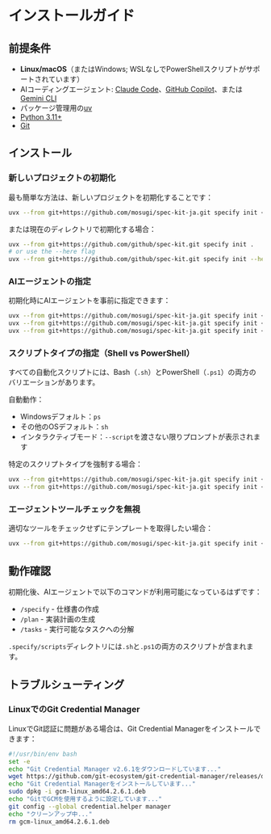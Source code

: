 # インストールガイド

## 前提条件

- **Linux/macOS**（またはWindows; WSLなしでPowerShellスクリプトがサポートされています）
- AIコーディングエージェント: [Claude Code](https://www.anthropic.com/claude-code)、[GitHub Copilot](https://code.visualstudio.com/)、または[Gemini CLI](https://github.com/google-gemini/gemini-cli)
- パッケージ管理用の[uv](https://docs.astral.sh/uv/)
- [Python 3.11+](https://www.python.org/downloads/)
- [Git](https://git-scm.com/downloads)

## インストール

### 新しいプロジェクトの初期化

最も簡単な方法は、新しいプロジェクトを初期化することです：

```bash
uvx --from git+https://github.com/mosugi/spec-kit-ja.git specify init <PROJECT_NAME>
```

または現在のディレクトリで初期化する場合：

```bash
uvx --from git+https://github.com/github/spec-kit.git specify init .
# or use the --here flag
uvx --from git+https://github.com/github/spec-kit.git specify init --here
```

### AIエージェントの指定

初期化時にAIエージェントを事前に指定できます：

```bash
uvx --from git+https://github.com/mosugi/spec-kit-ja.git specify init <project_name> --ai claude
uvx --from git+https://github.com/mosugi/spec-kit-ja.git specify init <project_name> --ai gemini
uvx --from git+https://github.com/mosugi/spec-kit-ja.git specify init <project_name> --ai copilot
```

### スクリプトタイプの指定（Shell vs PowerShell）

すべての自動化スクリプトには、Bash（`.sh`）とPowerShell（`.ps1`）の両方のバリエーションがあります。

自動動作：
- Windowsデフォルト：`ps`
- その他のOSデフォルト：`sh`
- インタラクティブモード：`--script`を渡さない限りプロンプトが表示されます

特定のスクリプトタイプを強制する場合：
```bash
uvx --from git+https://github.com/mosugi/spec-kit-ja.git specify init <project_name> --script sh
uvx --from git+https://github.com/mosugi/spec-kit-ja.git specify init <project_name> --script ps
```

### エージェントツールチェックを無視

適切なツールをチェックせずにテンプレートを取得したい場合：

```bash
uvx --from git+https://github.com/mosugi/spec-kit-ja.git specify init <project_name> --ai claude --ignore-agent-tools
```

## 動作確認

初期化後、AIエージェントで以下のコマンドが利用可能になっているはずです：
- `/specify` - 仕様書の作成
- `/plan` - 実装計画の生成
- `/tasks` - 実行可能なタスクへの分解

`.specify/scripts`ディレクトリには`.sh`と`.ps1`の両方のスクリプトが含まれます。

## トラブルシューティング

### LinuxでのGit Credential Manager

LinuxでGit認証に問題がある場合は、Git Credential Managerをインストールできます：

```bash
#!/usr/bin/env bash
set -e
echo "Git Credential Manager v2.6.1をダウンロードしています..."
wget https://github.com/git-ecosystem/git-credential-manager/releases/download/v2.6.1/gcm-linux_amd64.2.6.1.deb
echo "Git Credential Managerをインストールしています..."
sudo dpkg -i gcm-linux_amd64.2.6.1.deb
echo "GitでGCMを使用するように設定しています..."
git config --global credential.helper manager
echo "クリーンアップ中..."
rm gcm-linux_amd64.2.6.1.deb
```
